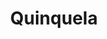 ---
title: "Quinquela"
url: /ciudad-autonoma-de-buenos-aires/quinquela-avenida-manuel-a-montes-de-oca/
shop: general
---